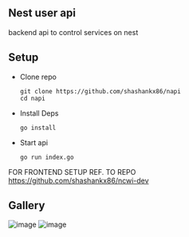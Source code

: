 ## Nest user api
backend api to control services on nest

## Setup 

- Clone repo
  ```
  git clone https://github.com/shashankx86/napi
  cd napi
  ```
- Install Deps
  ```
  go install
  ```
- Start api
  ```
  go run index.go
  ```

FOR FRONTEND SETUP REF. TO REPO https://github.com/shashankx86/ncwi-dev

## Gallery 

![image](https://github.com/user-attachments/assets/7cf6aca6-d459-4dc8-a810-8d528b6ccce9)
![image](https://github.com/user-attachments/assets/8dc8cf4c-f518-4c1b-8924-58bc6eeec7fb)
